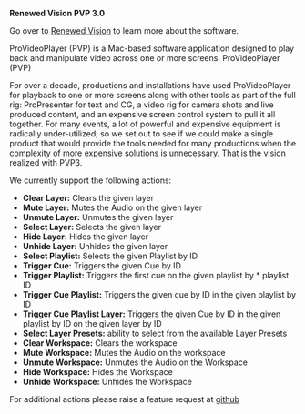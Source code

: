 **Renewed Vision PVP 3.0**

Go over to [Renewed Vision](https://renewedvision.com/provideoplayer/) to learn more about the software.

ProVideoPlayer (PVP) is a Mac-based software application designed to play back and manipulate video across one or more screens.
ProVideoPlayer (PVP)

For over a decade, productions and installations have used ProVideoPlayer for playback to one or more screens along with other tools as part of the full rig: ProPresenter for text and CG, a video rig for camera shots and live produced content, and an expensive screen control system to pull it all together. For many events, a lot of powerful and expensive equipment is radically under-utilized, so we set out to see if we could make a single product that would provide the tools needed for many productions when the complexity of more expensive solutions is unnecessary. That is the vision realized with PVP3.

We currently support the following actions:
* **Clear Layer:** Clears the given layer
* **Mute Layer:** Mutes the Audio on the given layer
* **Unmute Layer:** Unmutes the given layer
* **Select Layer:** Selects the given layer
* **Hide Layer:** Hides the given layer
* **Unhide Layer:** Unhides the given layer
* **Select Playlist:** Selects the given Playlist by ID
* **Trigger Cue:** Triggers the given Cue by ID
* **Trigger Playlist:** Triggers the first cue on the given playlist by * playlist ID
* **Trigger Cue Playlist:** Triggers the given cue by ID in the given playlist by ID
* **Trigger Cue Playlist Layer:** Triggers the given Cue by ID in the given playlist by ID on the given layer by ID
* **Select Layer Presets:** ability to select from the available Layer Presets
* **Clear Workspace:** Clears the workspace
* **Mute Workspace:** Mutes the Audio on the workspace
* **Unmute Workspace:** Unmutes the Audio on the Workspace
* **Hide Workspace:** Hides the Workspace
* **Unhide Workspace:** Unhides the Workspace

For additional actions please raise a feature request at [github](https://github.com/bitfocus/companion)
